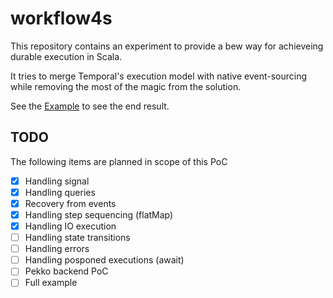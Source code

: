 # workflow4s

This repository contains an experiment to provide a bew way for achieveing durable execution in Scala.

It tries to merge Temporal's execution model with native event-sourcing while removing the
most of the magic from the solution.

See the [Example](src/main/scala/workflow4s/example) to see the end result.

## TODO

The following items are planned in scope of this PoC

- [x] Handling signal
- [x] Handling queries
- [x] Recovery from events
- [x] Handling step sequencing (flatMap)
- [x] Handling IO execution
- [ ] Handling state transitions
- [ ] Handling errors
- [ ] Handling posponed executions (await)
- [ ] Pekko backend PoC
- [ ] Full example
